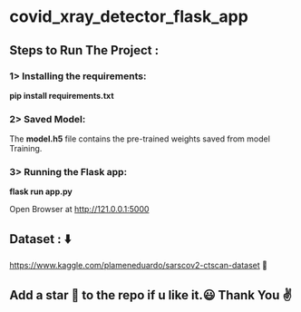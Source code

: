 # covid_xray_detector_flask_app
## Steps to Run The Project :
### 1> Installing the requirements:

<b>pip install requirements.txt</b> 

### 2> Saved Model:

The <b>model.h5</b> file contains the pre-trained weights saved from model Training.

### 3> Running the Flask app:

<b> flask run app.py</b>

Open Browser at http://121.0.0.1:5000

## Dataset : ⬇️

https://www.kaggle.com/plameneduardo/sarscov2-ctscan-dataset 🔗

## Add a star 🌟 to the repo if u like it.:smiley: Thank You :v:

